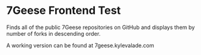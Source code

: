 7Geese Frontend Test
===================

Finds all of the public 7Geese repositories on GitHub and displays them by number
of forks in descending order.

A working version can be found at 7geese.kylevalade.com
